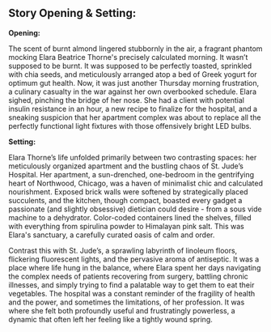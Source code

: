 ## Story Opening & Setting:

**Opening:**

The scent of burnt almond lingered stubbornly in the air, a fragrant phantom mocking Elara Beatrice Thorne's precisely calculated morning. It wasn’t supposed to be burnt. It was supposed to be perfectly toasted, sprinkled with chia seeds, and meticulously arranged atop a bed of Greek yogurt for optimum gut health. Now, it was just another Thursday morning frustration, a culinary casualty in the war against her own overbooked schedule. Elara sighed, pinching the bridge of her nose. She had a client with potential insulin resistance in an hour, a new recipe to finalize for the hospital, and a sneaking suspicion that her apartment complex was about to replace all the perfectly functional light fixtures with those offensively bright LED bulbs.

**Setting:**

Elara Thorne’s life unfolded primarily between two contrasting spaces: her meticulously organized apartment and the bustling chaos of St. Jude’s Hospital. Her apartment, a sun-drenched, one-bedroom in the gentrifying heart of Northwood, Chicago, was a haven of minimalist chic and calculated nourishment. Exposed brick walls were softened by strategically placed succulents, and the kitchen, though compact, boasted every gadget a passionate (and slightly obsessive) dietician could desire - from a sous vide machine to a dehydrator. Color-coded containers lined the shelves, filled with everything from spirulina powder to Himalayan pink salt. This was Elara's sanctuary, a carefully curated oasis of calm and order.

Contrast this with St. Jude’s, a sprawling labyrinth of linoleum floors, flickering fluorescent lights, and the pervasive aroma of antiseptic. It was a place where life hung in the balance, where Elara spent her days navigating the complex needs of patients recovering from surgery, battling chronic illnesses, and simply trying to find a palatable way to get them to eat their vegetables. The hospital was a constant reminder of the fragility of health and the power, and sometimes the limitations, of her profession. It was where she felt both profoundly useful and frustratingly powerless, a dynamic that often left her feeling like a tightly wound spring.
